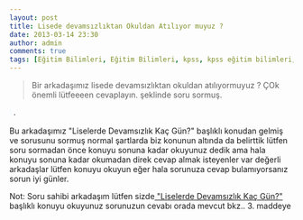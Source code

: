 ```yaml
---
layout: post
title: Lisede devamsızlıktan Okuldan Atılıyor muyuz ?
date: 2013-03-14 23:30
author: admin
comments: true
tags: [Eğitim Bilimleri, Eğitim Bilimleri, kpss, kpss eğitim bilimleri, Özel konular]
---
```

<blockquote>Bir arkadaşımız lisede devamsızlıktan okuldan atılıyormuyuz ? ÇOk önemli lütfeeeen cevaplayın. şeklinde soru sormuş.</blockquote>
<span style="color: #555555; font-family: sans-serif; font-size: 12px; line-height: 16.796875px; background-color: #f7fcfe;"> </span>
.

Bu arkadaşımız "Liselerde Devamsızlık Kaç Gün?" başlıklı konudan gelmiş ve sorusunu sormuş normal şartlarda biz konunun altında da belirttik lütfen soru sormadan önce konuyu sonuna kadar okuyunuz dedik ama hala konuyu sonuna kadar okumadan direk cevap almak isteyenler var değerli arkadaşlar lütfen konuyu okuyun eğer hala sorunuza cevap bulamıyorsanız sorun iyi günler.

Not: Soru sahibi arkadaşım lütfen sizde<a href="http://egitimvaktim.com/liselerde-devamsizlik-kac-gun-2012-2013"> "Liselerde Devamsızlık Kaç Gün?" </a>başlıklı konuyu okuyunuz sorunuzun cevabı orada mevcut bkz.. 3. maddeye
